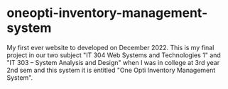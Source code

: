 # oneopti-inventory-management-system
My first ever website to developed on December 2022. This is my final project in our two subject "IT 304 Web Systems and Technologies 1" and "IT 303 – System Analysis and Design" when I was in college at 3rd year 2nd sem and this system it is entitled "One Opti Inventory Management System".
